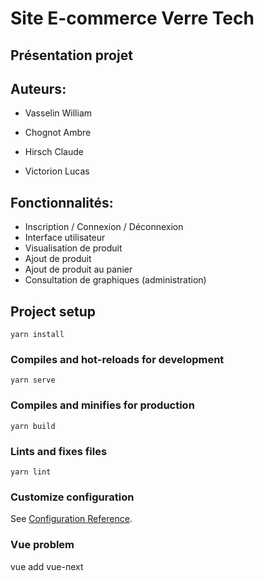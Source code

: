 # Site E-commerce Verre Tech

## Présentation projet

**Auteurs:**
-
* Vasselin William

* Chognot Ambre

* Hirsch Claude

* Victorion Lucas


**Fonctionnalités:**
-
* Inscription / Connexion / Déconnexion
* Interface utilisateur
* Visualisation de produit
* Ajout de produit
* Ajout de produit au panier
* Consultation de graphiques (administration)

## Project setup
```
yarn install
```

### Compiles and hot-reloads for development
```
yarn serve
```

### Compiles and minifies for production
```
yarn build
```

### Lints and fixes files
```
yarn lint
```

### Customize configuration
See [Configuration Reference](https://cli.vuejs.org/config/).

### Vue problem 
vue add vue-next
